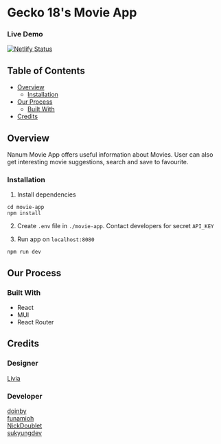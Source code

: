 <!-- # voyage-tasks

Your project's `readme` is as important to success as your code. For
this reason you should put as much care into its creation and maintenance
as you would any other component of the application.

If you are unsure of what should go into the `readme` let this article,
written by an experienced Chingu, be your starting point -
[Keys to a well written README](https://tinyurl.com/yk3wubft).

And before we go there's "one more thing"! Once you decide what to include
in your `readme` feel free to replace the text we've provided here.

> Own it & Make it your Own! -->

# Gecko 18's Movie App
### Live Demo
[![Netlify Status](https://api.netlify.com/api/v1/badges/c4ea4af9-7c8c-453e-b8e0-9f2c7c75aee7/deploy-status)](https://movie-app-geckos-18.netlify.app/)

## Table of Contents

- [Overview](#overview)
  - [Installation](#installation)
  <!-- - [Live](#live) -->
- [Our Process](#our-process)
  - [Built With](#built-with)
  <!-- - [Continued development](#continued-development) -->
- [Credits](#credits)

## Overview

Nanum Movie App offers useful information about Movies. User can also get interesting movie suggestions, search and save to favourite.

### Installation

1. Install dependencies

```
cd movie-app
npm install
```
2. Create `.env` file in `./movie-app`. Contact developers for secret `API_KEY`

3. Run app on `localhost:8080`

```
npm run dev
```

## Our Process

### Built With

- React
- MUI
- React Router

## Credits

### Designer
[Livia](https://www.linkedin.com/in/linyahuangdesign/?locale=en_US)

### Developer
[doinby](https://github.com/doinby)   
[funamioh](https://github.com/funamioh)   
[NickDoublet](https://github.com/NickDoublet)  
[sukyungdev](https://github.com/sukyungdev)  


